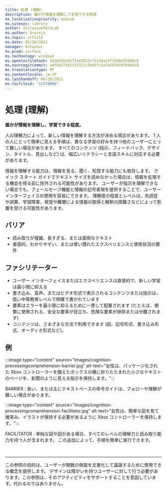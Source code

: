```yaml
---
title: 処理 (理解)
description: 誰かが情報を理解して学習できる程度
ms.localizationpriority: medium
ms.sitesec: library
author: InclusiveTechLab
ms.author: brycejo
ms.topic: article
ms.date: 05/20/2021
manager: krhunter
ms.prod: surface
ms.technology: windows
ms.openlocfilehash: 343b7455d27fa42013cf2134ac5f1508e934b0c8
ms.sourcegitcommit: a4f8d271b1372321c3b45fc5a7a29703976964a4
ms.translationtype: MT
ms.contentlocale: ja-JP
ms.lasthandoff: 05/20/2021
ms.locfileid: "11578096"
---
```

# <a name="processing-comprehension"></a>処理 (理解)

**誰かが情報を理解し、学習できる程度。**

人の理解力によって、新しい情報を理解する方法が決める場合があります。 1 人の人にとって簡単に見える手順は、異なる学習の好みを持つ他のユーザーにとって難しい場合があります。 すべてのコンテンツ (指示、フィードバック、デザイン、タイトル、見出しなど) は、幅広いリテラシーと言語スキルに対応する必要があります。

情報を理解する能力は、情報を見る、聞く、知覚する能力にも依存します。 クイック スタート ガイドでテキスト サイズを読めなかった場合は、情報を処理する機会を得る前に除外される可能性があります。 ユーザーが指示を理解できない場合でも、フェールセーフ機能と情報の記号表現を提供することで、ユーザー インターフェイスの使用を容易にできます。 理解度の程度とレベルは、失読症や誤算、学習障害、視覚や難聴による情報の取得と解釈の困難さなどによって影響を受ける可能性があります。

## <a name="barriers"></a>バリア
* 読み取りが複雑、長すぎる、または面倒なテキスト
* 直感的、わかりやすい、または使い慣れたエクスペリエンスと使用状況の要件

## <a name="facilitators"></a>ファシリテーター

* ユーザー インターフェイスまたはエクスペリエンスは直感的で、新しい学習は最小限に抑える
* 書き込み、音声、またはビデオ形式で表示されるコンテンツまたは指示は、低い中等教育レベルで明確で書かれています
* 要素はエラーを最小限に抑えるために一貫して配置されます (たとえば、頻繁に使用される、安全な要素が目立ち、危険な要素が排除または分離されます)
* コンテンツは、さまざまな方法で利用できます (図、記号形式、書き込み形式、オーディオ形式など)。


## <a name="examples"></a>例

:::image type="content" source="images/cognition-processingcomprehension-barrier.jpg" alt-text="女性は、パッケージ化された Xbox コントローラーを備えたボックスの横に折りたたまれた小さなテキストのページを、新聞のように見える指示を保持します。":::

BARRIER : 長い、または主にテキストベースの命令ガイドは、フォローや理解が難しい場合があります。

:::image type="content" source="images/cognition-processingcomprehension-facilitator.jpg" alt-text="女性は、簡単な図を見て微笑み、イラストが保持する必要があるように Xbox コントローラーを保持します。":::

FACILITATOR : 単純な図や図がある場合、すべてのレベルの理解力と読み取り能力を持つ人が含まれます。 この追加によって、手順を簡単に実行できます。

&nbsp;

[comment]: # (フッター ステートメント)
___
この参照の目的は、ユーザーが関数の側面を文書化して議論するために使用できる概念を提供します。 デザインは障がいを持つユーザーに対して行う必要があります。この参照は、そのアクティビティをサポートすることを意図しています。代わるのではありません。 